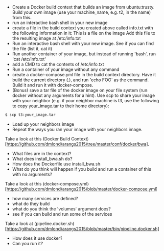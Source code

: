 * Create a Docker build context that builds an image from ubuntu:trusty.  Build your own image (use your machine_name, e.g. t2, in the name) from this.
* run an interactive bash shell in your new image
* create a file in the build context you created above called info.txt with the following information in it:
This is a file on the image
Add this file to the resulting image at /etc/info.txt
* Run an interactive bash shell with your new image. See if you can find the file (list it, cat it)
* Run another container of your image, but instead of running 'bash', run 'cat /etc/info.txt'
* add a CMD to cat the contents of /etc/info.txt
* Run a container of your image without any command
* create a docker-compose.yml file in the build context directory.  Have it build the current directory (.), and run 'echo FOO' as the command. Build it and run it with docker-compose.
* (Bonus) save a tar file of the docker image on your file system (run docker without any arguments for a hint).  Use scp to share your image with your neighbor (e.g. if your neighbor machine is t3, use the following to copy your_image.tar to their home directory):
```bash
$ scp t3:your_image.tar
```
* Load up your neighbors image
* Repeat the ways you ran your image with your neighbors image.

Take a look at this (Docker Build Context)[https://github.com/dmlond/arangs2015/tree/master/conf/docker/bwa].

* What files are in the context?
* What does install_bwa.sh do?
* How does the Dockerfile use install_bwa.sh
* What do you think will happen if you build and run a container of this with no arguments?

Take a look at this (docker-compose.yml)[https://github.com/dmlond/arangs2015/blob/master/docker-compose.yml]

* how many services are defined?
* what do they build
* what do you think the 'volumes' argument does?
* see if you can build and run some of the services

Take a look at (pipeline.docker.sh)[https://github.com/dmlond/arangs2015/blob/master/bin/pipeline.docker.sh]
* How does it use docker?
* Can you run it?
